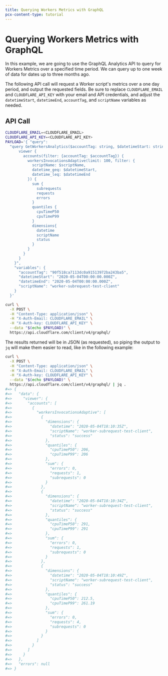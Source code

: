 ```yaml
---
title: Querying Workers Metrics with GraphQL
pcx-content-type: tutorial
---
```


# Querying Workers Metrics with GraphQL

In this example, we are going to use the GraphQL Analytics API to query for Workers Metrics over a specified time period. We can query up to one week of data for dates up to three months ago.

The following API call will request a Worker script's metrics over a one day period, and output the requested fields. Be sure to replace `CLOUDFLARE_EMAIL` and `CLOUDFLARE_API_KEY` with your email and API credentials, and adjust the `datetimeStart`, `datetimeEnd`, `accountTag`, and `scriptName` variables as needed.

## API Call

```bash
CLOUDFLARE_EMAIL=<CLOUDFLARE_EMAIL>
CLOUDFLARE_API_KEY=<CLOUDFLARE_API_KEY>
PAYLOAD='{ "query":
  "query GetWorkersAnalytics($accountTag: string, $datetimeStart: string, $datetimeEnd: string, $scriptName: string) {
      viewer {
        accounts(filter: {accountTag: $accountTag}) {
          workersInvocationsAdaptive(limit: 100, filter: {
            scriptName: $scriptName,
            datetime_geq: $datetimeStart,
            datetime_leq: $datetimeEnd
          }) {
            sum {
              subrequests
              requests
              errors
            }
            quantiles {
              cpuTimeP50
              cpuTimeP99
            }
            dimensions{
              datetime
              scriptName
              status
            }
          }
        }
      }
    }",
    "variables": {
      "accountTag": "90f518ca7113dc0a91513972ba243ba5",
      "datetimeStart": "2020-05-04T00:00:00.000Z",
      "datetimeEnd": "2020-05-04T00:00:00.000Z",
      "scriptName": "worker-subrequest-test-client"
    }
  }'

curl \
  -X POST \
  -H "Content-Type: application/json" \
  -H "X-Auth-Email: CLOUDFLARE_EMAIL" \
  -H "X-Auth-key: CLOUDFLARE_API_KEY" \
  --data "$(echo $PAYLOAD)" \
  https://api.cloudflare.com/client/v4/graphql/
```

The results returned will be in JSON (as requested), so piping the output to `jq` will make them easier to read, like in the following example:

```bash
curl \
  -X POST \
  -H "Content-Type: application/json" \
  -H "X-Auth-Email: CLOUDFLARE_EMAIL" \
  -H "X-Auth-key: CLOUDFLARE_API_KEY" \
  --data "$(echo $PAYLOAD)" \
  https://api.cloudflare.com/client/v4/graphql/ | jq .
#=> {
#=>   "data": {
#=>     "viewer": {
#=>       "accounts": [
#=>         {
#=>           "workersInvocationsAdaptive": [
#=>             {
#=>               "dimensions": {
#=>                 "datetime": "2020-05-04T18:10:35Z",
#=>                 "scriptName": "worker-subrequest-test-client",
#=>                 "status": "success"
#=>               },
#=>               "quantiles": {
#=>                 "cpuTimeP50": 206,
#=>                 "cpuTimeP99": 206
#=>               },
#=>               "sum": {
#=>                 "errors": 0,
#=>                 "requests": 1,
#=>                 "subrequests": 0
#=>               }
#=>             },
#=>             {
#=>               "dimensions": {
#=>                 "datetime": "2020-05-04T18:10:34Z",
#=>                 "scriptName": "worker-subrequest-test-client",
#=>                 "status": "success"
#=>               },
#=>               "quantiles": {
#=>                 "cpuTimeP50": 291,
#=>                 "cpuTimeP99": 291
#=>               },
#=>               "sum": {
#=>                 "errors": 0,
#=>                 "requests": 1,
#=>                 "subrequests": 0
#=>               }
#=>             },
#=>             {
#=>               "dimensions": {
#=>                 "datetime": "2020-05-04T18:10:49Z",
#=>                 "scriptName": "worker-subrequest-test-client",
#=>                 "status": "success"
#=>               },
#=>               "quantiles": {
#=>                 "cpuTimeP50": 212.5,
#=>                 "cpuTimeP99": 261.19
#=>               },
#=>               "sum": {
#=>                 "errors": 0,
#=>                 "requests": 4,
#=>                 "subrequests": 0
#=>               }
#=>             }
#=>           ]
#=>         }
#=>       ]
#=>     }
#=>   },
#=>   "errors": null
#=> }
```
